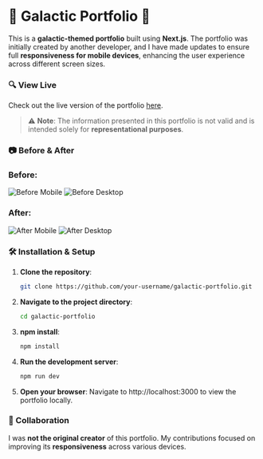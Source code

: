 # 🚀 Galactic Portfolio 🌌

This is a **galactic-themed portfolio** built using **Next.js**. The portfolio was initially created by another developer, and I have made updates to ensure full **responsiveness for mobile devices**, enhancing the user experience across different screen sizes.

### 🔍 View Live

Check out the live version of the portfolio [here](https://galactic-portfolio.vercel.app/).

> ⚠️ **Note**: The information presented in this portfolio is not valid and is intended solely for **representational purposes**.

### 📷 Before & After

### Before:
![Before Mobile](./images/before-mobile.png)
![Before Desktop](./images/before-desktop.png)

### After:
![After Mobile](./images/after-mobile.png)
![After Desktop](./images/after-desktop.png)

### 🛠 Installation & Setup

1. **Clone the repository**:
   ```bash
   git clone https://github.com/your-username/galactic-portfolio.git

2. **Navigate to the project directory**:
   ```bash
   cd galactic-portfolio

3. **npm install**:
   ```bash
   npm install

4. **Run the development server**:
   ```bash
   npm run dev

5. **Open your browser**: Navigate to http://localhost:3000 to view the portfolio locally.

### 🤝 Collaboration

I was **not the original creator** of this portfolio. My contributions focused on improving its **responsiveness** across various devices. 
   
